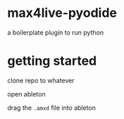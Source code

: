 # max4live-pyodide
a boilerplate plugin to run python 


# getting started

clone repo to whatever

open ableton

drag the `.amxd` file into ableton


